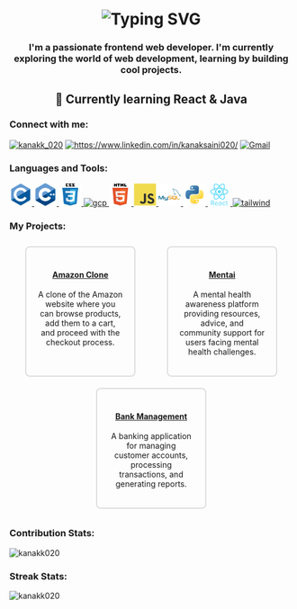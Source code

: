 <h1 align="center">
  <img src="https://readme-typing-svg.herokuapp.com?font=Fira+Code&size=32&duration=3000&pause=500&color=00B2FF&center=true&vCenter=true&multiline=true&lines=Hi%2C+I'm+Kanak+Saini;An+Aspiring+Software+Developer%20💻" alt="Typing SVG" />
</h1>

<h3 align="center">I'm a passionate frontend web developer. I'm currently exploring the world of web development, learning by building cool projects.</h3>

<h2 align="center">🌱 Currently learning React & Java</h2>

<h3 align="left">Connect with me:</h3>
<p align="left">
  <a href="https://twitter.com/kanakk_020" target="blank"><img align="center" src="https://raw.githubusercontent.com/rahuldkjain/github-profile-readme-generator/master/src/images/icons/Social/twitter.svg" alt="kanakk_020" height="30" width="40" /></a>
  <a href="https://linkedin.com/in/https://www.linkedin.com/in/kanaksaini020/" target="blank"><img align="center" src="https://raw.githubusercontent.com/rahuldkjain/github-profile-readme-generator/master/src/images/icons/Social/linked-in-alt.svg" alt="https://www.linkedin.com/in/kanaksaini020/" height="30" width="40" /></a>
 <a href="mailto:kanakksaini020@gmail.com" target="_blank">
  <img align="center" src="https://img.icons8.com/color/48/000000/gmail-new.png" alt="Gmail" height="30" width="40" />
</a>


</p>

<h3 align="left">Languages and Tools:</h3>
<p align="left"> 
  <a href="https://www.cprogramming.com/" target="_blank" rel="noreferrer"> <img src="https://raw.githubusercontent.com/devicons/devicon/master/icons/c/c-original.svg" alt="c" width="40" height="40"/> </a> 
  <a href="https://www.w3schools.com/cpp/" target="_blank" rel="noreferrer"> <img src="https://raw.githubusercontent.com/devicons/devicon/master/icons/cplusplus/cplusplus-original.svg" alt="cplusplus" width="40" height="40"/> </a> 
  <a href="https://www.w3schools.com/css/" target="_blank" rel="noreferrer"> <img src="https://raw.githubusercontent.com/devicons/devicon/master/icons/css3/css3-original-wordmark.svg" alt="css3" width="40" height="40"/> </a> 
  <a href="https://cloud.google.com" target="_blank" rel="noreferrer"> <img src="https://www.vectorlogo.zone/logos/google_cloud/google_cloud-icon.svg" alt="gcp" width="40" height="40"/> </a> 
  <a href="https://www.w3.org/html/" target="_blank" rel="noreferrer"> <img src="https://raw.githubusercontent.com/devicons/devicon/master/icons/html5/html5-original-wordmark.svg" alt="html5" width="40" height="40"/> </a> 
  <a href="https://developer.mozilla.org/en-US/docs/Web/JavaScript" target="_blank" rel="noreferrer"> <img src="https://raw.githubusercontent.com/devicons/devicon/master/icons/javascript/javascript-original.svg" alt="javascript" width="40" height="40"/> </a> 
  <a href="https://www.mysql.com/" target="_blank" rel="noreferrer"> <img src="https://raw.githubusercontent.com/devicons/devicon/master/icons/mysql/mysql-original-wordmark.svg" alt="mysql" width="40" height="40"/> </a> 
  <a href="https://www.python.org" target="_blank" rel="noreferrer"> <img src="https://raw.githubusercontent.com/devicons/devicon/master/icons/python/python-original.svg" alt="python" width="40" height="40"/> </a> 
  <a href="https://reactjs.org/" target="_blank" rel="noreferrer"> <img src="https://raw.githubusercontent.com/devicons/devicon/master/icons/react/react-original-wordmark.svg" alt="react" width="40" height="40"/> </a> 
  <a href="https://tailwindcss.com/" target="_blank" rel="noreferrer"> <img src="https://www.vectorlogo.zone/logos/tailwindcss/tailwindcss-icon.svg" alt="tailwind" width="40" height="40"/> </a> 
</p>

<h3 align="left">My Projects:</h3>

<div style="display: flex; justify-content: space-around; flex-wrap: wrap;">
  <div style="width: 30%; margin: 10px; border: 2px solid #ddd; padding: 20px; text-align: center; border-radius: 8px;">
    <h4><b><a href="https://github.com/kanakk020/amazon-clone" target="_blank">Amazon Clone</a></b></h4>
    <p>A clone of the Amazon website where you can browse products, add them to a cart, and proceed with the checkout process.</p>
  </div>

  <div style="width: 30%; margin: 10px; border: 2px solid #ddd; padding: 20px; text-align: center; border-radius: 8px;">
    <h4><b><a href="https://github.com/kanakk020/mentai" target="_blank">Mentai</a></b></h4>
    <p>A mental health awareness platform providing resources, advice, and community support for users facing mental health challenges.</p>
  </div>

  <div style="width: 30%; margin: 10px; border: 2px solid #ddd; padding: 20px; text-align: center; border-radius: 8px;">
    <h4><b><a href="https://github.com/kanakk020/bank-management" target="_blank">Bank Management</a></b></h4>
    <p>A banking application for managing customer accounts, processing transactions, and generating reports.</p>
  </div>
</div>

<h3 align="left">Contribution Stats:</h3>
<p align="left">
  <img src="https://github-readme-stats.vercel.app/api?username=kanakk020&show_icons=true&locale=en" alt="kanakk020" />
</p>

<h3 align="left">Streak Stats:</h3>
<p align="left">
  <img src="https://github-readme-streak-stats.herokuapp.com/?user=kanakk020" alt="kanakk020" />
</p>
